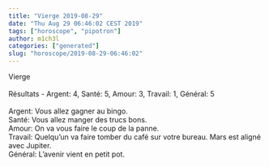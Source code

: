 ```yaml
---
title: "Vierge 2019-08-29"
date: "Thu Aug 29 06:46:02 CEST 2019"
tags: ["horoscope", "pipotron"]
author: m1ch3l
categories: ["generated"]
slug: "horoscope/2019-08-29-06:46:02"
---
```


Vierge<br>
<br>
Résultats - Argent: 4, Santé: 5, Amour: 3, Travail: 1, Général: 5<br>
<br>
Argent:  Vous allez gagner au bingo. <br>
Santé:   Vous allez manger des trucs bons. <br>
Amour:   On va vous faire le coup de la panne. <br>
Travail: Quelqu’un va faire tomber du café sur votre bureau. Mars est aligné avec Jupiter.<br>
Général: L’avenir vient en petit pot.<br>
